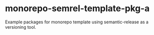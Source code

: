 # monorepo-semrel-template-pkg-a
Example packages for monorepo template using semantic-release as a versioning tool.
